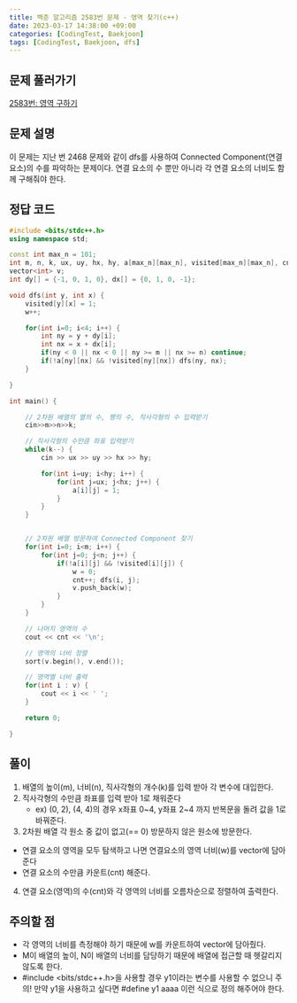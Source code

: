 ```yaml
---
title: 백준 알고리즘 2583번 문제 - 영역 찾기(c++)
date: 2023-03-17 14:38:00 +09:00
categories: [CodingTest, Baekjoon]
tags: [CodingTest, Baekjoon, dfs]
---
```




## 문제 풀러가기

[2583번: 영역 구하기](https://www.acmicpc.net/problem/2583)





## 문제 설명

이 문제는 지난 번 2468 문제와 같이 dfs를 사용하여 Connected Component(연결 요소)의 수를 파악하는 문제이다. 연결 요소의 수 뿐만 아니라 각 연결 요소의 너비도 함께 구해줘야 한다.



## 정답 코드

```c++
#include <bits/stdc++.h>
using namespace std;

const int max_n = 101;
int m, n, k, ux, uy, hx, hy, a[max_n][max_n], visited[max_n][max_n], cnt=0, w=0;
vector<int> v;
int dy[] = {-1, 0, 1, 0}, dx[] = {0, 1, 0, -1};

void dfs(int y, int x) {
    visited[y][x] = 1;
    w++;

    for(int i=0; i<4; i++) {
        int ny = y + dy[i];
        int nx = x + dx[i];
        if(ny < 0 || nx < 0 || ny >= m || nx >= n) continue;
        if(!a[ny][nx] && !visited[ny][nx]) dfs(ny, nx);
    }

}

int main() {

    // 2차원 배열의 열의 수, 행의 수, 직사각형의 수 입력받기
    cin>>m>>n>>k;

    // 직사각형의 수만큼 좌표 입력받기
    while(k--) {
        cin >> ux >> uy >> hx >> hy;

        for(int i=uy; i<hy; i++) {
            for(int j=ux; j<hx; j++) {
                a[i][j] = 1;
            }
        }
    }


    // 2차원 배열 방문하여 Connected Component 찾기
    for(int i=0; i<m; i++) {
        for(int j=0; j<n; j++) {
            if(!a[i][j] && !visited[i][j]) {
                w = 0;
                cnt++; dfs(i, j); 
                v.push_back(w);
            }
        }
    }

    // 나머지 영역의 수
    cout << cnt << '\n';

    // 영역의 너비 정렬
    sort(v.begin(), v.end()); 

    // 영역별 너비 출력
    for(int i : v) {
        cout << i << ' ';
    }

    return 0;

}
```



## 풀이

1. 배열의 높이(m), 너비(n), 직사각형의 개수(k)를 입력 받아 각 변수에 대입한다.
2. 직사각형의 수만큼 좌표를 입력 받아 1로 채워준다
   - ex) (0, 2), (4, 4)의 경우 x좌표 0~4, y좌표 2~4 까지 반복문을 돌려 값을 1로 바꿔준다.
3.  2차원 배열 각 원소 중 값이 없고(== 0) 방문하지 않은 원소에 방문한다.
   - 연결 요소의 영역을 모두 탐색하고 나면 연결요소의 영역 너비(w)를 vector에 담아준다
   - 연결 요소의 수만큼 카운트(cnt) 해준다.
4. 연결 요소(영역)의 수(cnt)와 각 영역의 너비를 오름차순으로 정렬하여 출력한다.



## 주의할 점

- 각 영역의 너비를 측정해야 하기 때문에 w를 카운트하여 vector에 담아줬다.
- M이 배열의 높이, N이 배열의 너비를 담당하기 때문에 배열에 접근할 때 헷갈리지 않도록 한다.
- #include <bits/stdc++.h>을 사용할 경우 y1이라는 변수를 사용할 수 없으니 주의! 만약 y1을 사용하고 싶다면 #define y1 aaaa 이런 식으로 정의 해주어야 한다.



